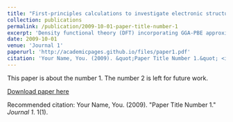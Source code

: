 ```yaml
---
title: "First-principles calculations to investigate electronic structure and magnetic, mechanical and thermodynamic properties of d0 half-Heusler LiXN (X= Na, K, Rb) alloys"
collection: publications
permalink: /publication/2009-10-01-paper-title-number-1
excerpt: 'Density functional theory (DFT) incorporating GGA-PBE approximation has been implemented to study structural, electronic, magnetic, mechanical and thermodynamic properties of the d0 Half-Heusler LiXN (X = Na, K, Rb) alloys. According to the spin-polarized calculations, all the LiXN alloys crystallize in the α-phase ferromagnetic ground state configuration. All three LiXN alloys show a total magnetic moment of 1.00 μB. The integer values of the total magnetic moments, along with the spin-polarized electronic band structures and the density of states plots indicate that the LiXN alloys are true half-metals in nature. The half-metallic nature of the LiXN alloys is further confirmed as the total magnetic moments are in complete agreement with the Slater-Pauling rule of 8. The origin of the half-metallic ferromagnetic behaviour has been investigated and it has been observed that the 2p states of N are the major contributors in case of all the three alloys. The alloys retain the characteristic half-metallicity over a wide range of lattice parameters, thus confirming their robustness and usability in a variety of spintronic applications. The mechanical properties of the LiXN alloys have been investigated and it has been observed that LiKN and LiRbN are found to be mechanically unstable, whereas LiNaN is chemically, energetically and mechanically stable. Various thermodynamic properties have been further computed and analysed using the quasi-harmonic approximation (QHA). Specific heat capacity at room temperature (300K), the Debye temperature, and the zero-point energy for the LiNaN alloy as well as the average velocity of sound inside the LiNaN alloy have been evaluated.'
date: 2009-10-01
venue: 'Journal 1'
paperurl: 'http://academicpages.github.io/files/paper1.pdf'
citation: 'Your Name, You. (2009). &quot;Paper Title Number 1.&quot; <i>Journal 1</i>. 1(1).'
---
```

This paper is about the number 1. The number 2 is left for future work.

[Download paper here](http://academicpages.github.io/files/paper1.pdf)

Recommended citation: Your Name, You. (2009). "Paper Title Number 1." <i>Journal 1</i>. 1(1).
